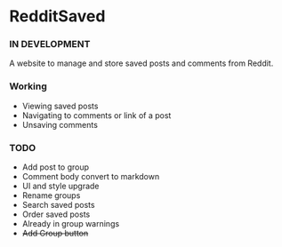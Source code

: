 # RedditSaved
### IN DEVELOPMENT
A website to manage and store saved posts and comments from Reddit.

### Working
* Viewing saved posts
* Navigating to comments or link of a post
* Unsaving comments

### TODO
* Add post to group
* Comment body convert to markdown
* UI and style upgrade
* Rename groups
* Search saved posts
* Order saved posts
* Already in group warnings
* ~~Add Group button~~
